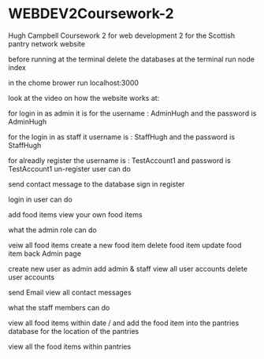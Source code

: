 # WEBDEV2Coursework-2
Hugh Campbell Coursework 2 for web development 2 for the Scottish pantry network website

before running at the terminal delete the databases 
at the terminal run node index 

in the chome brower run localhost:3000

look at the video on how the website works at: 


for login in as admin it is for the username : AdminHugh
and the password is AdminHugh

for the login in as staff it username is : StaffHugh 
and the password is StaffHugh

for alreadly register the username is : TestAccount1
and password is TestAccount1
un-register user can do 

send contact message to the database 
sign in 
register

login in user can do 

add food items 
view your own food items 

what the admin role can do 

veiw all food items 
create a new food item 
delete food item
update food item
back Admin page

create new user as admin 
add admin & staff
view all user accounts
delete user accounts 

send Email 
view all contact messages   

what the staff members can do 

view all food items within date / and add the food item into the pantries database for the location of the pantries 

view all the food items within pantries 
